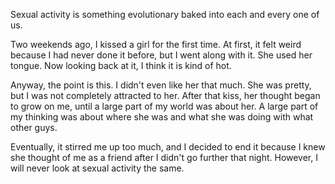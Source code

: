 Sexual activity is something evolutionary baked into each and every one of us.

Two weekends ago, I kissed a girl for the first time. At first, it felt weird because I had never done it before, but I went along with it. She used her tongue. Now looking back at it, I think it is kind of hot.

Anyway, the point is this. I didn't even like her that much. She was pretty, but I was not completely attracted to her. After that kiss, her thought began to grow on me, until a large part of my world was about her. A large part of my thinking was about where she was and what she was doing with what other guys.

Eventually, it stirred me up too much, and I decided to end it because I knew she thought of me as a friend after I didn't go further that night. However, I will never look at sexual activity the same.